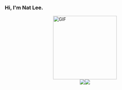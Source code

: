 ### Hi, I'm Nat Lee.

<div style="display: flex; align-items: center; justify-content: center;">
    <img src="https://i.imgur.com/tdO8neM.gif" alt="GIF" width="200px">
</div>

<div style="display: flex; align-items: center; justify-content: center;">
    <img src="https://github-readme-stats.vercel.app/api?username=natlee&show_icons=true&theme=dark" />
    <img src="https://github-readme-stats.vercel.app/api/top-langs?username=natlee&layout=compact&langs_count=8&card_width=320&theme=dark" />
</div>
